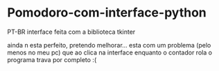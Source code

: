 # Pomodoro-com-interface-python
PT-BR interface feita com a biblioteca tkinter

ainda n esta perfeito, pretendo melhorar... esta com um problema (pelo menos no meu pc) que ao clica na interface enquanto o contador rola o programa trava por completo :(
